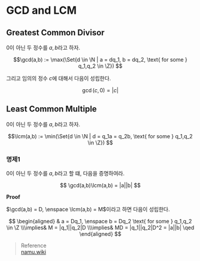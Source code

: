 # GCD and LCM
## Greatest Common Divisor
$0$이 아닌 두 정수를 $a,b$라고 하자.

$$\gcd(a,b) := \max(\Set{d \in \N | a = dq_1, b = dq_2, \text{ for some } q_1,q_2 \in \Z})  $$

그리고 임의의 정수 $c$에 대해서 다음이 성립한다.

$$ \gcd(c,0) = |c| $$

##  Least Common Multiple
$0$이 아닌 두 정수를 $a,b$라고 하자.

$$\lcm(a,b) := \min(\Set{d \in \N | d = q_1a = q_2b, \text{ for some } q_1,q_2 \in \Z})  $$


### 명제1
$0$이 아닌 두 정수를 $a,b$라고 할 떄, 다음을 증명하여라.


$$ \gcd(a,b)\lcm(a,b) = |a||b| $$

**Proof**

$\gcd(a,b) = D, \enspace \lcm(a,b) = M$이라고 하면 다음이 성립한다.

$$ \begin{aligned} & a = Dq_1, \enspace b = Dq_2 \text{ for some } q_1,q_2 \in \Z \\\implies& M = |q_1||q_2|D \\\implies& MD = |q_1||q_2|D^2 = |a||b| \qed \end{aligned} $$

> Reference  
> [namu.wiki](https://namu.wiki/w/%EC%B5%9C%EC%86%8C%EA%B3%B5%EB%B0%B0%EC%88%98)